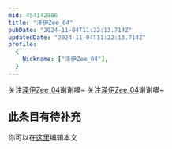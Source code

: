 ```yaml
---
mid: 454142986
title: "泽伊Zee_04"
pubDate: "2024-11-04T11:22:13.714Z"
updatedDate: "2024-11-04T11:22:13.714Z"
profile:
  {
    Nickname: ["泽伊Zee_04"],
  }
---
```


关注[泽伊Zee_04](https://space.bilibili.com/454142986)谢谢喵~ 关注[泽伊Zee_04](https://space.bilibili.com/454142986)谢谢喵~

## 此条目有待补充
你可以在[这里](https://github.com/Yuhanawa/VTuber.ICU-Content/edit/master/v/泽伊Zee_04/index.md)编辑本文
